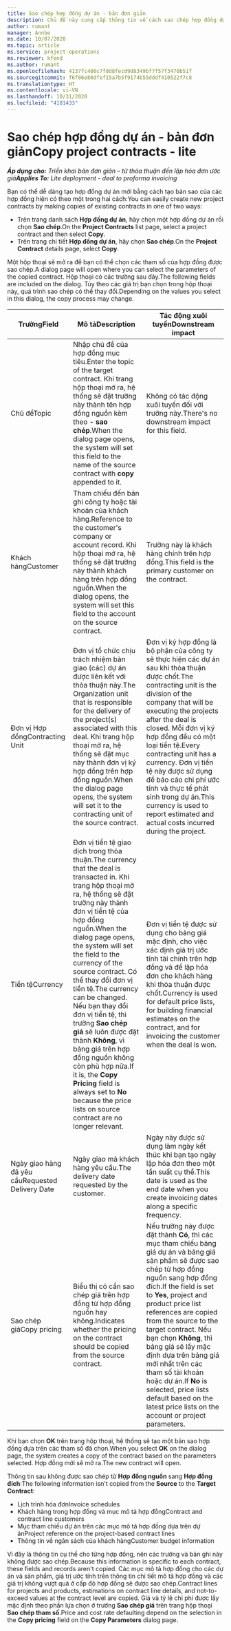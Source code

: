 ```yaml
---
title: Sao chép hợp đồng dự án - bản đơn giản
description: Chủ đề này cung cấp thông tin về cách sao chép hợp đồng dự án trong Project Operations.
author: rumant
manager: Annbe
ms.date: 10/07/2020
ms.topic: article
ms.service: project-operations
ms.reviewer: kfend
ms.author: rumant
ms.openlocfilehash: 4137fc400c7fdd8fecd9d8349bf7f57f3470b51f
ms.sourcegitcommit: f6f86e80dfef15a7b5f9174b55dddf410522f7c8
ms.translationtype: HT
ms.contentlocale: vi-VN
ms.lasthandoff: 10/31/2020
ms.locfileid: "4181433"
---
```

# <a name="copy-project-contracts---lite"></a><span data-ttu-id="c8dd4-103">Sao chép hợp đồng dự án - bản đơn giản</span><span class="sxs-lookup"><span data-stu-id="c8dd4-103">Copy project contracts - lite</span></span>

<span data-ttu-id="c8dd4-104">_**Áp dụng cho:** Triển khai bản đơn giản – từ thỏa thuận đến lập hóa đơn ước giá_</span><span class="sxs-lookup"><span data-stu-id="c8dd4-104">_**Applies To:** Lite deployment - deal to proforma invoicing_</span></span>

<span data-ttu-id="c8dd4-105">Bạn có thể dễ dàng tạo hợp đồng dự án mới bằng cách tạo bản sao của các hợp đồng hiện có theo một trong hai cách:</span><span class="sxs-lookup"><span data-stu-id="c8dd4-105">You can easily create new project contracts by making copies of existing contracts in one of two ways:</span></span> 

  - <span data-ttu-id="c8dd4-106">Trên trang danh sách **Hợp đồng dự án**, hãy chọn một hợp đồng dự án rồi chọn **Sao chép**.</span><span class="sxs-lookup"><span data-stu-id="c8dd4-106">On the **Project Contracts** list page, select a project contract and then select **Copy**.</span></span>
  - <span data-ttu-id="c8dd4-107">Trên trang chi tiết **Hợp đồng dự án**, hãy chọn **Sao chép**.</span><span class="sxs-lookup"><span data-stu-id="c8dd4-107">On the **Project Contract** details page, select **Copy**.</span></span>

<span data-ttu-id="c8dd4-108">Một hộp thoại sẽ mở ra để bạn có thể chọn các tham số của hợp đồng được sao chép.</span><span class="sxs-lookup"><span data-stu-id="c8dd4-108">A dialog page will open where you can select the parameters of the copied contract.</span></span> <span data-ttu-id="c8dd4-109">Hộp thoại có các trường sau đây.</span><span class="sxs-lookup"><span data-stu-id="c8dd4-109">The following fields are included on the dialog.</span></span> <span data-ttu-id="c8dd4-110">Tùy theo các giá trị bạn chọn trong hộp thoại này, quá trình sao chép có thể thay đổi.</span><span class="sxs-lookup"><span data-stu-id="c8dd4-110">Depending on the values you select in this dialog, the copy process may change.</span></span>

| <span data-ttu-id="c8dd4-111">**Trường**</span><span class="sxs-lookup"><span data-stu-id="c8dd4-111">**Field**</span></span> | <span data-ttu-id="c8dd4-112">**Mô tả**</span><span class="sxs-lookup"><span data-stu-id="c8dd4-112">**Description**</span></span> | <span data-ttu-id="c8dd4-113">**Tác động xuôi tuyến**</span><span class="sxs-lookup"><span data-stu-id="c8dd4-113">**Downstream impact**</span></span> |
| --- | --- | --- |
| <span data-ttu-id="c8dd4-114">Chủ đề</span><span class="sxs-lookup"><span data-stu-id="c8dd4-114">Topic</span></span> | <span data-ttu-id="c8dd4-115">Nhập chủ đề của hợp đồng mục tiêu.</span><span class="sxs-lookup"><span data-stu-id="c8dd4-115">Enter the topic of the target contract.</span></span> <span data-ttu-id="c8dd4-116">Khi trang hộp thoại mở ra, hệ thống sẽ đặt trường này thành tên hợp đồng nguồn kèm theo **- sao chép**.</span><span class="sxs-lookup"><span data-stu-id="c8dd4-116">When the dialog page opens, the system will set this field to the name of the source contract with **copy** appended to it.</span></span> | <span data-ttu-id="c8dd4-117">Không có tác động xuôi tuyến đối với trường này.</span><span class="sxs-lookup"><span data-stu-id="c8dd4-117">There's no downstream impact for this field.</span></span> |
| <span data-ttu-id="c8dd4-118">Khách hàng</span><span class="sxs-lookup"><span data-stu-id="c8dd4-118">Customer</span></span> | <span data-ttu-id="c8dd4-119">Tham chiếu đến bản ghi công ty hoặc tài khoản của khách hàng.</span><span class="sxs-lookup"><span data-stu-id="c8dd4-119">Reference to the customer's company or account record.</span></span> <span data-ttu-id="c8dd4-120">Khi hộp thoại mở ra, hệ thống sẽ đặt trường này thành khách hàng trên hợp đồng nguồn.</span><span class="sxs-lookup"><span data-stu-id="c8dd4-120">When the dialog opens, the system will set this field to the account on the source contract.</span></span> | <span data-ttu-id="c8dd4-121">Trường này là khách hàng chính trên hợp đồng.</span><span class="sxs-lookup"><span data-stu-id="c8dd4-121">This field is the primary customer on the contract.</span></span> |
| <span data-ttu-id="c8dd4-122">Đơn vị Hợp đồng</span><span class="sxs-lookup"><span data-stu-id="c8dd4-122">Contracting Unit</span></span> | <span data-ttu-id="c8dd4-123">Đơn vị tổ chức chịu trách nhiệm bàn giao (các) dự án được liên kết với thỏa thuận này.</span><span class="sxs-lookup"><span data-stu-id="c8dd4-123">The Organization unit that is responsible for the delivery of the project(s) associated with this deal.</span></span> <span data-ttu-id="c8dd4-124">Khi trang hộp thoại mở ra, hệ thống sẽ đặt mục này thành đơn vị ký hợp đồng trên hợp đồng nguồn.</span><span class="sxs-lookup"><span data-stu-id="c8dd4-124">When the dialog page opens, the system will set it to the contracting unit of the source contract.</span></span> | <span data-ttu-id="c8dd4-125">Đơn vị ký hợp đồng là bộ phận của công ty sẽ thực hiện các dự án sau khi thỏa thuận được chốt.</span><span class="sxs-lookup"><span data-stu-id="c8dd4-125">The contracting unit is the division of the company that will be executing the projects after the deal is closed.</span></span> <span data-ttu-id="c8dd4-126">Mỗi đơn vị ký hợp đồng đều có một loại tiền tệ.</span><span class="sxs-lookup"><span data-stu-id="c8dd4-126">Every contracting unit has a currency.</span></span> <span data-ttu-id="c8dd4-127">Đơn vị tiền tệ này được sử dụng để báo cáo chi phí ước tính và thực tế phát sinh trong dự án.</span><span class="sxs-lookup"><span data-stu-id="c8dd4-127">This currency is used to report estimated and actual costs incurred during the project.</span></span> |
| <span data-ttu-id="c8dd4-128">Tiền tệ</span><span class="sxs-lookup"><span data-stu-id="c8dd4-128">Currency</span></span> | <span data-ttu-id="c8dd4-129">Đơn vị tiền tệ giao dịch trong thỏa thuận.</span><span class="sxs-lookup"><span data-stu-id="c8dd4-129">The currency that the deal is transacted in.</span></span> <span data-ttu-id="c8dd4-130">Khi trang hộp thoại mở ra, hệ thống sẽ đặt trường này thành đơn vị tiền tệ của hợp đồng nguồn.</span><span class="sxs-lookup"><span data-stu-id="c8dd4-130">When the dialog page opens, the system will set the field to the currency of the source contract.</span></span> <span data-ttu-id="c8dd4-131">Có thể thay đổi đơn vị tiền tệ.</span><span class="sxs-lookup"><span data-stu-id="c8dd4-131">The currency can be changed.</span></span> <span data-ttu-id="c8dd4-132">Nếu bạn thay đổi đơn vị tiền tệ, thì trường **Sao chép giá** sẽ luôn được đặt thành **Không**, vì bảng giá trên hợp đồng nguồn không còn phù hợp nữa.</span><span class="sxs-lookup"><span data-stu-id="c8dd4-132">If it is, the **Copy Pricing** field is always set to **No** because the price lists on source contract are no longer relevant.</span></span> | <span data-ttu-id="c8dd4-133">Đơn vị tiền tệ được sử dụng cho bảng giá mặc định, cho việc xác định giá trị ước tính tài chính trên hợp đồng và để lập hóa đơn cho khách hàng khi thỏa thuận được chốt.</span><span class="sxs-lookup"><span data-stu-id="c8dd4-133">Currency is used for default price lists, for building financial estimates on the contract, and for invoicing the customer when the deal is won.</span></span> |
| <span data-ttu-id="c8dd4-134">Ngày giao hàng đã yêu cầu</span><span class="sxs-lookup"><span data-stu-id="c8dd4-134">Requested Delivery Date</span></span> | <span data-ttu-id="c8dd4-135">Ngày giao mà khách hàng yêu cầu.</span><span class="sxs-lookup"><span data-stu-id="c8dd4-135">The delivery date requested by the customer.</span></span> | <span data-ttu-id="c8dd4-136">Ngày này được sử dụng làm ngày kết thúc khi bạn tạo ngày lập hóa đơn theo một tần suất cụ thể.</span><span class="sxs-lookup"><span data-stu-id="c8dd4-136">This date is used as the end date when you create invoicing dates along a specific frequency.</span></span> |
| <span data-ttu-id="c8dd4-137">Sao chép giá</span><span class="sxs-lookup"><span data-stu-id="c8dd4-137">Copy pricing</span></span> | <span data-ttu-id="c8dd4-138">Biểu thị có cần sao chép giá trên hợp đồng từ hợp đồng nguồn hay không.</span><span class="sxs-lookup"><span data-stu-id="c8dd4-138">Indicates whether the pricing on the contract should be copied from the source contract.</span></span> | <span data-ttu-id="c8dd4-139">Nếu trường này được đặt thành **Có**, thì các mục tham chiếu bảng giá dự án và bảng giá sản phẩm sẽ được sao chép từ hợp đồng nguồn sang hợp đồng đích.</span><span class="sxs-lookup"><span data-stu-id="c8dd4-139">If the field is set to **Yes**, project and product price list references are copied from the source to the target contract.</span></span> <span data-ttu-id="c8dd4-140">Nếu bạn chọn **Không**, thì bảng giá sẽ lấy mặc định dựa trên bảng giá mới nhất trên các tham số tài khoản hoặc dự án.</span><span class="sxs-lookup"><span data-stu-id="c8dd4-140">If **No** is selected, price lists default based on the latest price lists on the account or project parameters.</span></span> |

<span data-ttu-id="c8dd4-141">Khi bạn chọn **OK** trên trang hộp thoại, hệ thống sẽ tạo một bản sao hợp đồng dựa trên các tham số đã chọn.</span><span class="sxs-lookup"><span data-stu-id="c8dd4-141">When you select **OK** on the dialog page, the system creates a copy of the contract based on the parameters selected.</span></span> <span data-ttu-id="c8dd4-142">Hợp đồng mới sẽ mở ra.</span><span class="sxs-lookup"><span data-stu-id="c8dd4-142">The new contract will open.</span></span>

<span data-ttu-id="c8dd4-143">Thông tin sau không được sao chép từ **Hợp đồng nguồn** sang **Hợp đồng đích**:</span><span class="sxs-lookup"><span data-stu-id="c8dd4-143">The following information isn't copied from the **Source** to the **Target Contract**:</span></span>

  - <span data-ttu-id="c8dd4-144">Lịch trình hóa đơn</span><span class="sxs-lookup"><span data-stu-id="c8dd4-144">Invoice schedules</span></span>
  - <span data-ttu-id="c8dd4-145">Khách hàng trong hợp đồng và mục mô tả hợp đồng</span><span class="sxs-lookup"><span data-stu-id="c8dd4-145">Contract and contract line customers</span></span>
  - <span data-ttu-id="c8dd4-146">Mục tham chiếu dự án trên các mục mô tả hợp đồng dựa trên dự án</span><span class="sxs-lookup"><span data-stu-id="c8dd4-146">Project reference on the project-based contract lines</span></span>
  - <span data-ttu-id="c8dd4-147">Thông tin về ngân sách của khách hàng</span><span class="sxs-lookup"><span data-stu-id="c8dd4-147">Customer budget information</span></span>

<span data-ttu-id="c8dd4-148">Vì đây là thông tin cụ thể cho từng hợp đồng, nên các trường và bản ghi này không được sao chép.</span><span class="sxs-lookup"><span data-stu-id="c8dd4-148">Because this information is specific to each contract, these fields and records aren't copied.</span></span> <span data-ttu-id="c8dd4-149">Các mục mô tả hợp đồng cho các dự án và sản phẩm, giá trị ước tính trên thông tin chi tiết mô tả hợp đồng và các giá trị không vượt quá ở cấp độ hợp đồng sẽ được sao chép.</span><span class="sxs-lookup"><span data-stu-id="c8dd4-149">Contract lines for projects and products, estimations on contract line details, and not-to-exceed values at the contract level are copied.</span></span> <span data-ttu-id="c8dd4-150">Giá và tỷ lệ chi phí được lấy mặc định theo phần lựa chọn ở trường **Sao chép giá** trên trang hộp thoại **Sao chép tham số**.</span><span class="sxs-lookup"><span data-stu-id="c8dd4-150">Price and cost rate defaulting depend on the selection in the **Copy pricing** field on the **Copy Parameters** dialog page.</span></span>
